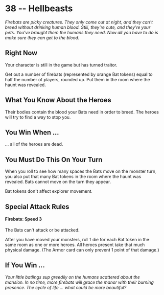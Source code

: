 # 38 -- Hellbeasts

_Firebats are picky creatures. They only come out at night, and they can't breed without drinking human blood. Still, they're cute, and they're your pets. You've brought them the humans they need. Now all you have to do is make sure they can get to the blood._

## Right Now

Your character is still in the game but has turned traitor.

Get out a number of firebats (represented by orange Bat tokens) equal to half the number of players, rounded up. Put them in the room where the haunt was revealed.

## What You Know About the Heroes

Their bodies contain the blood your Bats need in order to breed. The heroes will try to find a way to stop you.

## You Win When ...

... all of the heroes are dead.

## You Must Do This On Your Turn

When you roll to see how many spaces the Bats move on the monster turn, you also put that many Bat tokens in the room where the haunt was revealed. Bats cannot move on the turn they appear.

Bat tokens don't affect explorer movement.

## Special Attack Rules

#### Firebats: Speed 3

The Bats can't attack or be attacked.

After you have moved your monsters, roll 1 die for each Bat token in the same room as one or more heroes. All heroes present take that much physical damage. (The Armor card can only prevent 1 point of that damage.)

## If You Win ...

_Your little batlings sup greedily on the humans scattered about the mansion. In no time, more firebats will grace the manor with their burning presence. The cycle of life ... what could be more beautiful?_
